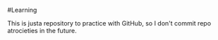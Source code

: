 #Learning

This is justa repository to practice with GitHub, so I don't commit repo atrocieties in the future.
